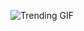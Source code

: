 ![Trending GIF](https://media0.giphy.com/media/v1.Y2lkPThiYjIxNzcyZHh5YXdmb3ZyZTJwa2xobGs4ZTBnZDhnMHl5NGFpcnl2ZzQ0MDNwdyZlcD12MV9naWZzX3NlYXJjaCZjdD1n/NHUONhmbo448/giphy.gif)
